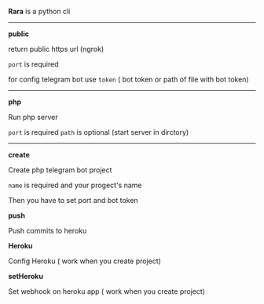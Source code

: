 **Rara** is a python cli

---

**public**

return public https url (ngrok)

`port` is required

for config telegram bot use `token` ( bot token or path of file with bot token)

---

**php**

Run php server

`port` is required
`path` is optional (start server in dirctory)

---

**create**

Create php telegram bot project

`name` is required and your progect's name

Then you have to set port and bot token

**push**

Push commits to heroku

**Heroku**

Config Heroku ( work when you create project)

**setHeroku**

Set webhook on heroku app ( work when you create project)
